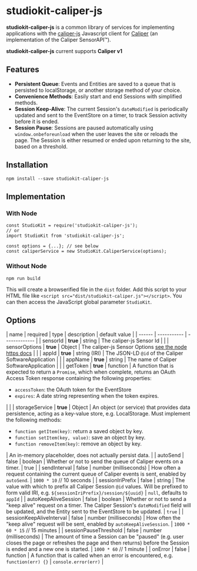 # studiokit-caliper-js

**studiokit-caliper-js** is a common library of services for implementing applications with the [caliper-js](https://github.com/purdue-tlt/caliper-js) Javascript client for [Caliper](http://www.imsglobal.org/caliper) (an implementation of the Caliper SensorAPI™).

**studiokit-caliper-js** current supports **Caliper v1**

## Features

* **Persistent Queue**: Events and Entities are saved to a queue that is persisted to localStorage, or another storage method of your choice.
* **Convenience Methods**: Easily start and end Sessions with simplified methods.
* **Session Keep-Alive**: The current Session's `dateModified` is periodically updated and sent to the EventStore on a timer, to track Session activity before it is ended.
* **Session Pause**: Sessions are paused automatically using `window.onbeforeunload` when the user leaves the site or reloads the page. The Session is either resumed or ended upon returning to the site, based on a threshold.

## Installation

```
npm install --save studiokit-caliper-js
```

## Implementation

### With Node

```
const StudioKit = require('studiokit-caliper-js');
// or
import StudioKit from 'studiokit-caliper-js';

const options = {...}; // see below
const caliperService = new StudioKit.CaliperService(options);
```

### Without Node

```
npm run build
```

This will create a browserified file in the `dist` folder.
Add this script to your HTML file like `<script src="dist/studiokit-caliper.js"></script>`.
You can then access the JavaScript global parameter `StudioKit`.

## Options

| name |  required | type | description | default value |
| ------ | ----------- | ------------- |
| sensorId | **true** | string | The caliper-js Sensor Id |  |
| sensorOptions | **true** | Object | The caliper-js Sensor Options [see the node https docs](https://nodejs.org/api/https.html#https_https_request_options_callback) |  |
| appId | **true** | string (IRI) | The JSON-LD `@id` of the Caliper SoftwareApplication | |
| appName | **true** | string | The name of Caliper SoftwareApplication | |
| getToken | **true** | function | A function that is expected to return a `Promise`, which when complete, returns an OAuth Access Token response containing the following properties: <ul><li>`accessToken`: the OAuth token for the EventStore</li><li>`expires`: A date string representing when the token expires.</li></ul> | |
| storageService | **true** | Object | An object (or service) that provides data persistence, acting as a key-value store, e.g. LocalStorage. Must implement the following methods: <ul><li>`function getItem(key)`: return a saved object by key.</li><li>`function setItem(key, value)`: save an object by key.</li><li>`function removeItem(key)`: remove an object by key.</li></ul> | An in-memory placeholder, does not actually persist data. |
| autoSend | false | boolean | Whether or not to send the queue of Caliper events on a timer. | true |
| sendInterval | false | number (milliseconds) | How often a request containing the current queue of Caliper events is sent, enabled by `autoSend`. | `1000 * 10` // 10 seconds |
| sessionIriPrefix | false | string | The value with which to prefix all Caliper Session `@id` values. Will be prefixed to form valid IRI, e.g. `${sessionIriPrefix}/session/${uuid}` | `null`, defaults to `appId` |
| autoKeepAliveSession | false | boolean | Whether or not to send a "keep alive" request on a timer. The Caliper Session's `dateModified` field will be updated, and the Entity sent to the EventStore to be updated. | `true` |
| sessionKeepAliveInterval | false | number (milliseconds) | How often the "keep alive" request will be sent, enabled by `autoKeepAliveSession`. | `1000 * 60 * 15`  // 15 minutes |
| sessionPauseThreshold | false | number (milliseconds) | The amount of time a Session can be "paused" (e.g. user closes the page or refreshes the page and then returns) before the Session is ended and a new one is started. | `1000 * 60` // 1 minute |
| onError | false | function | A function that is called when an error is encountered, e.g. `function(err) {}` | `console.error(err)` |
